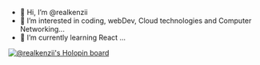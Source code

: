 - 👋 Hi, I’m @realkenzii
- 👀 I’m interested in coding, webDev, Cloud technologies and Computer Networking...
- 🌱 I’m currently learning React ...

[![@realkenzii's Holopin board](https://holopin.io/api/user/board?user=realkenzii)](https://holopin.io/@realkenzii)

<!---
realkenzii/realkenzii is a ✨ special ✨ repository because its `README.md` (this file) appears on your GitHub profile.
You can click the Preview link to take a look at your changes.
--->
